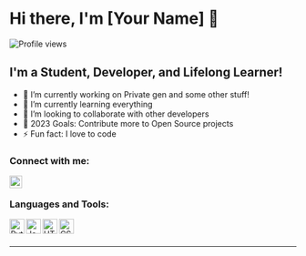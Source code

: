 # Hi there, I'm [Your Name] 👋

![Profile views](https://komarev.com/ghpvc/?username=TharmsyXD&color=blue)

## I'm a Student, Developer, and Lifelong Learner!

- 🔭 I’m currently working on Private gen and some other stuff!
- 🌱 I’m currently learning everything
- 👯 I’m looking to collaborate with other developers
- 🥅 2023 Goals: Contribute more to Open Source projects
- ⚡ Fun fact: I love to code

### Connect with me:

[<img align="left" alt="Tharmsy | Email" width="22px" src="https://cdn.jsdelivr.net/npm/simple-icons@v3/icons/gmail.svg" />][gmail]

<br />

### Languages and Tools:

<img align="left" alt="Python" width="26px" src="https://raw.githubusercontent.com/jmnote/z-icons/master/svg/python.svg" />
<img align="left" alt="JavaScript" width="26px" src="https://raw.githubusercontent.com/jmnote/z-icons/master/svg/javascript.svg" />
<img align="left" alt="HTML5" width="26px" src="https://languages.abranhe.com/languages/html.png" />
<img align="left" alt="CSS3" width="26px" src="https://languages.abranhe.com/languages/css.png" />

<br />
<br />

---


[gmail]: mailto:tharmsy@transgender.army
